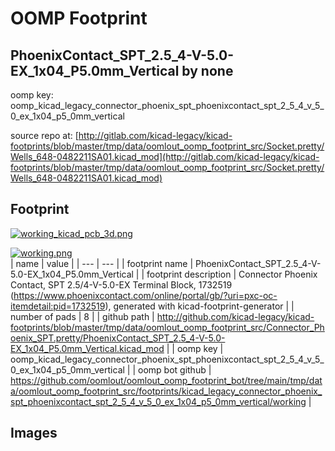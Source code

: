 # OOMP Footprint  
## PhoenixContact_SPT_2.5_4-V-5.0-EX_1x04_P5.0mm_Vertical  by none  
  
oomp key: oomp_kicad_legacy_connector_phoenix_spt_phoenixcontact_spt_2_5_4_v_5_0_ex_1x04_p5_0mm_vertical  
  
source repo at: [http://gitlab.com/kicad-legacy/kicad-footprints/blob/master/tmp/data/oomlout_oomp_footprint_src/Socket.pretty/Wells_648-0482211SA01.kicad_mod](http://gitlab.com/kicad-legacy/kicad-footprints/blob/master/tmp/data/oomlout_oomp_footprint_src/Socket.pretty/Wells_648-0482211SA01.kicad_mod)  
## Footprint  
  
[![working_kicad_pcb_3d.png](working_kicad_pcb_3d_600.png)](working_kicad_pcb_3d.png)  
  
[![working.png](working_600.png)](working.png)  
| name | value | 
| --- | --- | 
| footprint name | PhoenixContact_SPT_2.5_4-V-5.0-EX_1x04_P5.0mm_Vertical | 
| footprint description | Connector Phoenix Contact, SPT 2.5/4-V-5.0-EX Terminal Block, 1732519 (https://www.phoenixcontact.com/online/portal/gb/?uri=pxc-oc-itemdetail:pid=1732519), generated with kicad-footprint-generator | 
| number of pads | 8 | 
| github path | http://github.com/kicad-legacy/kicad-footprints/blob/master/tmp/data/oomlout_oomp_footprint_src/Connector_Phoenix_SPT.pretty/PhoenixContact_SPT_2.5_4-V-5.0-EX_1x04_P5.0mm_Vertical.kicad_mod | 
| oomp key | oomp_kicad_legacy_connector_phoenix_spt_phoenixcontact_spt_2_5_4_v_5_0_ex_1x04_p5_0mm_vertical | 
| oomp bot github | https://github.com/oomlout/oomlout_oomp_footprint_bot/tree/main/tmp/data/oomlout_oomp_footprint_src/footprints/kicad_legacy_connector_phoenix_spt_phoenixcontact_spt_2_5_4_v_5_0_ex_1x04_p5_0mm_vertical/working | 
## Images  
